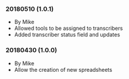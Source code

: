 ### 20180510 (1.0.1)
* By Mike
* Allowed tools to be assigned to transcribers
* Added transcriber status field and updates

### 20180430 (1.0.0)
* By Mike
* Allow the creation of new spreadsheets